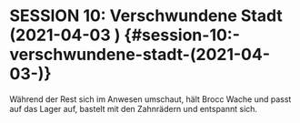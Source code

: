 <!-- Copyright 2020-2025 Dominik Jan Schott. All rights reserved. The license agreement is define in the LICENSE file in the root folder. -->
# **SESSION 10: Verschwundene Stadt	(2021-04-03 )** {#session-10:-verschwundene-stadt-(2021-04-03-)}

Während der Rest sich im Anwesen umschaut, hält Brocc Wache und passt auf das Lager auf, bastelt mit den Zahnrädern und entspannt sich.
